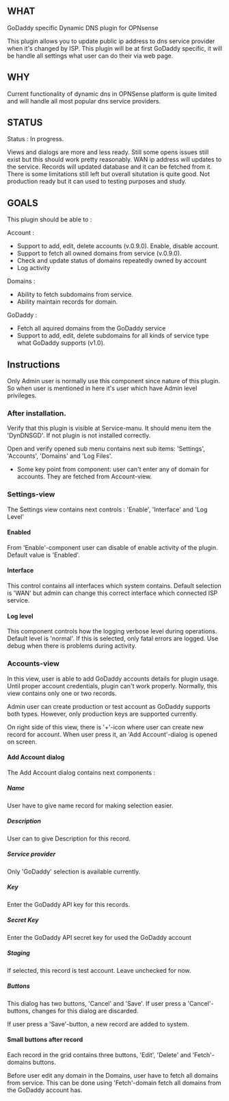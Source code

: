 ## WHAT

GoDaddy specific Dynamic DNS plugin for OPNsense

This plugin allows you to update public ip address to dns service provider when it's changed by ISP. This plugin will be at first GoDaddy specific, it will be handle all settings what user can do their via web page. 

## WHY

Current functionality of dynamic dns in OPNSense platform is quite limited and will handle all most popular dns service providers.

## STATUS

Status : In progress.

Views and dialogs are more and less ready. Still some opens issues still exist but this should work pretty reasonably. WAN ip address will updates to the service. Records will updated database and it can be fetched from it. There is some limitations still left but overall situtation is quite good. Not production ready but it can used to testing purposes and study.

## GOALS

This plugin should be able to :

Account : 
* Support to add, edit, delete accounts (v.0.9.0). Enable, disable account.
* Support to fetch all owned domains from service (v.0.9.0).
* Check and update status of domains repeatedly owned by account
* Log activity

Domains :
* Ability to fetch subdomains from service.
* Ability maintain records for domain.

GoDaddy :

* Fetch all aquired domains from the GoDaddy service
* Support to add, edit, delete subdomains for all kinds of service type what GoDaddy supports (v1.0).
                                                                                                     

## Instructions

Only Admin user is normally use this component since nature of this plugin. So when user is mentioned in here it's 
user which have Admin level privileges. 

### After installation.

Verify that this plugin is visible at Service-manu. It should menu item the 'DynDNSGD'. If not plugin is not installed correctly.

Open and verify opened sub menu contains next sub items: 'Settings', 'Accounts', 'Domains' and 'Log Files'.

* Some key point from component: user can't enter any of domain for accounts. They are fetched from Account-view. 
### Settings-view

The Settings view contains next controls : 'Enable', 'Interface' and 'Log Level'

#### Enabled
From 'Enable'-component user can disable of enable activity of the plugin. Default value is 'Enabled'.

#### Interface
This control contains all interfaces which system contains. Default selection is 'WAN' but admin can change this 
correct interface which connected ISP service.

#### Log level
This component controls how the logging verbose level during operations. Default level is 'normal'. 
If this is selected, only fatal errors are logged. Use debug when there is problems during activity.  

### Accounts-view

In this view, user is able to add GoDaddy accounts details for plugin usage. Until proper account credentials,
plugin can't work properly. Normally, this view contains only one or two records. 

Admin user can create production or test account as GoDaddy supports both types. However, only production keys are 
supported currently.

On right side of this view, there is '+'-icon where user can create new record for account. When user press it,
an 'Add Account'-dialog is opened on screen.

#### Add Account dialog

The Add Account dialog contains next components : 

##### Name

User have to give name record for making selection easier.

##### Description

User can to give Description for this record. 

##### Service provider
                      
Only 'GoDaddy' selection is available currently.

##### Key

Enter the GoDaddy API key for this records. 

##### Secret Key

Enter the GoDaddy API secret key for used the GoDaddy account 

##### Staging

If selected, this record is test account. Leave unchecked for now. 

##### Buttons

This dialog has two buttons, 'Cancel' and 'Save'. If user press a 'Cancel'-buttons, changes for this dialog 
are discarded. 

If user press a 'Save'-button, a new record are added to system.

#### Small buttons after record

Each record in the grid contains three buttons, 'Edit', 'Delete' and 'Fetch'-domains buttons. 

Before user edit any domain in the Domains, user have to fetch all domains from service. This can be done using 'Fetch'-domain 
fetch all domains from the GoDaddy account has.
